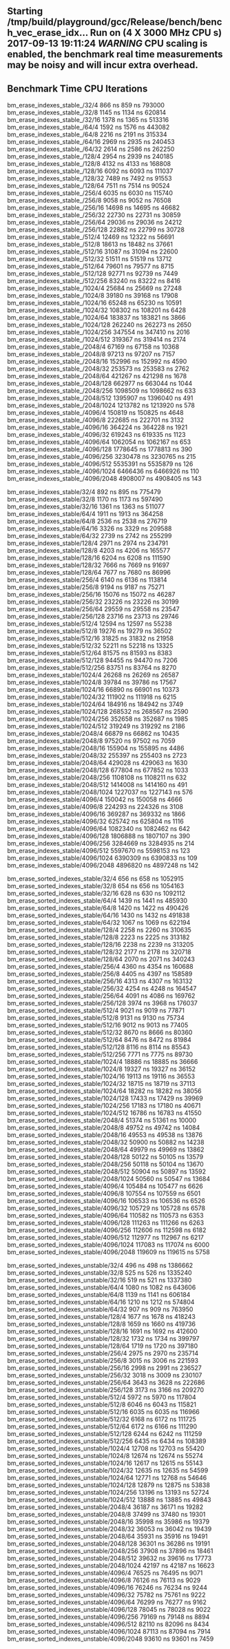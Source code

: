 Starting /tmp/build/playground/gcc/Release/bench/bench_vec_erase_idx...
Run on (4 X 3000 MHz CPU s)
2017-09-13 19:11:24
***WARNING*** CPU scaling is enabled, the benchmark real time measurements may be noisy and will incur extra overhead.
----------------------------------------------------------------------------------
Benchmark                                           Time           CPU Iterations
----------------------------------------------------------------------------------
bm_erase_indexes_stable_/32/4                     866 ns        859 ns     793000
bm_erase_indexes_stable_/32/8                    1145 ns       1134 ns     620814
bm_erase_indexes_stable_/32/16                   1378 ns       1365 ns     513316
bm_erase_indexes_stable_/64/4                    1592 ns       1576 ns     443082
bm_erase_indexes_stable_/64/8                    2216 ns       2191 ns     315334
bm_erase_indexes_stable_/64/16                   2969 ns       2935 ns     240453
bm_erase_indexes_stable_/64/32                   2614 ns       2586 ns     262250
bm_erase_indexes_stable_/128/4                   2954 ns       2939 ns     240185
bm_erase_indexes_stable_/128/8                   4132 ns       4133 ns     168808
bm_erase_indexes_stable_/128/16                  6092 ns       6093 ns     111037
bm_erase_indexes_stable_/128/32                  7489 ns       7492 ns      91553
bm_erase_indexes_stable_/128/64                  7511 ns       7514 ns      90524
bm_erase_indexes_stable_/256/4                   6035 ns       6030 ns     115740
bm_erase_indexes_stable_/256/8                   9058 ns       9052 ns      76508
bm_erase_indexes_stable_/256/16                 14698 ns      14695 ns      46682
bm_erase_indexes_stable_/256/32                 22730 ns      22731 ns      30859
bm_erase_indexes_stable_/256/64                 29036 ns      29036 ns      24212
bm_erase_indexes_stable_/256/128                22882 ns      22799 ns      30728
bm_erase_indexes_stable_/512/4                  12469 ns      12322 ns      56691
bm_erase_indexes_stable_/512/8                  18613 ns      18482 ns      37661
bm_erase_indexes_stable_/512/16                 31087 ns      31094 ns      22600
bm_erase_indexes_stable_/512/32                 51511 ns      51519 ns      13712
bm_erase_indexes_stable_/512/64                 79601 ns      79577 ns       8715
bm_erase_indexes_stable_/512/128                92771 ns      92739 ns       7449
bm_erase_indexes_stable_/512/256                83240 ns      83222 ns       8416
bm_erase_indexes_stable_/1024/4                 25684 ns      25669 ns      27248
bm_erase_indexes_stable_/1024/8                 39180 ns      39168 ns      17908
bm_erase_indexes_stable_/1024/16                65248 ns      65230 ns      10591
bm_erase_indexes_stable_/1024/32               108302 ns     108201 ns       6428
bm_erase_indexes_stable_/1024/64               183837 ns     183821 ns       3866
bm_erase_indexes_stable_/1024/128              262240 ns     262273 ns       2650
bm_erase_indexes_stable_/1024/256              347554 ns     347410 ns       2016
bm_erase_indexes_stable_/1024/512              319367 ns     319414 ns       2174
bm_erase_indexes_stable_/2048/4                 67169 ns      67158 ns      10368
bm_erase_indexes_stable_/2048/8                 97213 ns      97207 ns       7157
bm_erase_indexes_stable_/2048/16               152996 ns     152992 ns       4590
bm_erase_indexes_stable_/2048/32               253573 ns     253583 ns       2762
bm_erase_indexes_stable_/2048/64               421267 ns     421298 ns       1678
bm_erase_indexes_stable_/2048/128              662977 ns     663044 ns       1044
bm_erase_indexes_stable_/2048/256             1098509 ns    1098662 ns        633
bm_erase_indexes_stable_/2048/512             1395907 ns    1396040 ns        491
bm_erase_indexes_stable_/2048/1024            1213782 ns    1213920 ns        578
bm_erase_indexes_stable_/4096/4                150819 ns     150825 ns       4648
bm_erase_indexes_stable_/4096/8                222685 ns     222701 ns       3132
bm_erase_indexes_stable_/4096/16               364224 ns     364228 ns       1921
bm_erase_indexes_stable_/4096/32               619243 ns     619335 ns       1123
bm_erase_indexes_stable_/4096/64              1062054 ns    1062167 ns        653
bm_erase_indexes_stable_/4096/128             1778645 ns    1778813 ns        390
bm_erase_indexes_stable_/4096/256             3230478 ns    3230765 ns        215
bm_erase_indexes_stable_/4096/512             5535391 ns    5535879 ns        126
bm_erase_indexes_stable_/4096/1024            6466436 ns    6466926 ns        110
bm_erase_indexes_stable_/4096/2048            4908007 ns    4908405 ns        143

bm_erase_indexes_stable/32/4                      892 ns        895 ns     775479
bm_erase_indexes_stable/32/8                     1170 ns       1173 ns     597490
bm_erase_indexes_stable/32/16                    1361 ns       1363 ns     511077
bm_erase_indexes_stable/64/4                     1911 ns       1913 ns     364258
bm_erase_indexes_stable/64/8                     2536 ns       2538 ns     276719
bm_erase_indexes_stable/64/16                    3326 ns       3329 ns     209588
bm_erase_indexes_stable/64/32                    2739 ns       2742 ns     255299
bm_erase_indexes_stable/128/4                    2971 ns       2974 ns     234791
bm_erase_indexes_stable/128/8                    4203 ns       4206 ns     165577
bm_erase_indexes_stable/128/16                   6204 ns       6208 ns     111590
bm_erase_indexes_stable/128/32                   7666 ns       7669 ns      91697
bm_erase_indexes_stable/128/64                   7677 ns       7680 ns      86996
bm_erase_indexes_stable/256/4                    6140 ns       6136 ns     113814
bm_erase_indexes_stable/256/8                    9194 ns       9187 ns      75271
bm_erase_indexes_stable/256/16                  15076 ns      15072 ns      46287
bm_erase_indexes_stable/256/32                  23226 ns      23226 ns      30199
bm_erase_indexes_stable/256/64                  29559 ns      29558 ns      23547
bm_erase_indexes_stable/256/128                 23716 ns      23713 ns      29746
bm_erase_indexes_stable/512/4                   12594 ns      12597 ns      55238
bm_erase_indexes_stable/512/8                   19276 ns      19279 ns      36502
bm_erase_indexes_stable/512/16                  31825 ns      31832 ns      21958
bm_erase_indexes_stable/512/32                  52211 ns      52218 ns      13325
bm_erase_indexes_stable/512/64                  81575 ns      81593 ns       8383
bm_erase_indexes_stable/512/128                 94455 ns      94470 ns       7206
bm_erase_indexes_stable/512/256                 83751 ns      83764 ns       8270
bm_erase_indexes_stable/1024/4                  26268 ns      26269 ns      26587
bm_erase_indexes_stable/1024/8                  39784 ns      39786 ns      17567
bm_erase_indexes_stable/1024/16                 66890 ns      66901 ns      10373
bm_erase_indexes_stable/1024/32                111902 ns     111918 ns       6215
bm_erase_indexes_stable/1024/64                184916 ns     184942 ns       3749
bm_erase_indexes_stable/1024/128               268532 ns     268567 ns       2590
bm_erase_indexes_stable/1024/256               352658 ns     352687 ns       1985
bm_erase_indexes_stable/1024/512               319249 ns     319292 ns       2186
bm_erase_indexes_stable/2048/4                  66879 ns      66862 ns      10435
bm_erase_indexes_stable/2048/8                  97520 ns      97502 ns       7059
bm_erase_indexes_stable/2048/16                155904 ns     155895 ns       4486
bm_erase_indexes_stable/2048/32                255397 ns     255403 ns       2723
bm_erase_indexes_stable/2048/64                429028 ns     429063 ns       1630
bm_erase_indexes_stable/2048/128               677804 ns     677852 ns       1033
bm_erase_indexes_stable/2048/256              1108108 ns    1108211 ns        632
bm_erase_indexes_stable/2048/512              1414008 ns    1414160 ns        491
bm_erase_indexes_stable/2048/1024             1227037 ns    1227143 ns        576
bm_erase_indexes_stable/4096/4                 150042 ns     150058 ns       4666
bm_erase_indexes_stable/4096/8                 224293 ns     224326 ns       3108
bm_erase_indexes_stable/4096/16                369287 ns     369332 ns       1866
bm_erase_indexes_stable/4096/32                625742 ns     625804 ns       1116
bm_erase_indexes_stable/4096/64               1082340 ns    1082462 ns        642
bm_erase_indexes_stable/4096/128              1806888 ns    1807107 ns        390
bm_erase_indexes_stable/4096/256              3284669 ns    3284935 ns        214
bm_erase_indexes_stable/4096/512              5597670 ns    5598153 ns        123
bm_erase_indexes_stable/4096/1024             6390309 ns    6390833 ns        109
bm_erase_indexes_stable/4096/2048             4896820 ns    4897248 ns        142

bm_erase_sorted_indexes_stable/32/4               656 ns        658 ns    1052915
bm_erase_sorted_indexes_stable/32/8               654 ns        656 ns    1054163
bm_erase_sorted_indexes_stable/32/16              628 ns        630 ns    1092112
bm_erase_sorted_indexes_stable/64/4              1439 ns       1441 ns     485930
bm_erase_sorted_indexes_stable/64/8              1420 ns       1422 ns     490426
bm_erase_sorted_indexes_stable/64/16             1430 ns       1432 ns     491838
bm_erase_sorted_indexes_stable/64/32             1067 ns       1069 ns     622194
bm_erase_sorted_indexes_stable/128/4             2258 ns       2260 ns     310635
bm_erase_sorted_indexes_stable/128/8             2223 ns       2225 ns     313182
bm_erase_sorted_indexes_stable/128/16            2238 ns       2239 ns     313205
bm_erase_sorted_indexes_stable/128/32            2177 ns       2178 ns     320718
bm_erase_sorted_indexes_stable/128/64            2070 ns       2071 ns     340243
bm_erase_sorted_indexes_stable/256/4             4360 ns       4354 ns     160688
bm_erase_sorted_indexes_stable/256/8             4405 ns       4397 ns     158589
bm_erase_sorted_indexes_stable/256/16            4313 ns       4307 ns     163132
bm_erase_sorted_indexes_stable/256/32            4254 ns       4248 ns     164547
bm_erase_sorted_indexes_stable/256/64            4091 ns       4086 ns     169762
bm_erase_sorted_indexes_stable/256/128           3974 ns       3968 ns     176037
bm_erase_sorted_indexes_stable/512/4             9021 ns       9019 ns      77871
bm_erase_sorted_indexes_stable/512/8             9131 ns       9130 ns      75734
bm_erase_sorted_indexes_stable/512/16            9012 ns       9013 ns      77405
bm_erase_sorted_indexes_stable/512/32            8670 ns       8666 ns      80360
bm_erase_sorted_indexes_stable/512/64            8476 ns       8472 ns      81984
bm_erase_sorted_indexes_stable/512/128           8116 ns       8114 ns      85543
bm_erase_sorted_indexes_stable/512/256           7771 ns       7775 ns      89730
bm_erase_sorted_indexes_stable/1024/4           18886 ns      18885 ns      36666
bm_erase_sorted_indexes_stable/1024/8           19327 ns      19327 ns      36152
bm_erase_sorted_indexes_stable/1024/16          19113 ns      19116 ns      36553
bm_erase_sorted_indexes_stable/1024/32          18715 ns      18719 ns      37113
bm_erase_sorted_indexes_stable/1024/64          18282 ns      18282 ns      38056
bm_erase_sorted_indexes_stable/1024/128         17433 ns      17429 ns      39969
bm_erase_sorted_indexes_stable/1024/256         17183 ns      17180 ns      40671
bm_erase_sorted_indexes_stable/1024/512         16786 ns      16783 ns      41550
bm_erase_sorted_indexes_stable/2048/4           51374 ns      51361 ns      10000
bm_erase_sorted_indexes_stable/2048/8           49752 ns      49742 ns      14084
bm_erase_sorted_indexes_stable/2048/16          49553 ns      49538 ns      13876
bm_erase_sorted_indexes_stable/2048/32          50900 ns      50882 ns      14238
bm_erase_sorted_indexes_stable/2048/64          49979 ns      49969 ns      13862
bm_erase_sorted_indexes_stable/2048/128         50122 ns      50105 ns      13579
bm_erase_sorted_indexes_stable/2048/256         50118 ns      50104 ns      13670
bm_erase_sorted_indexes_stable/2048/512         50904 ns      50897 ns      13592
bm_erase_sorted_indexes_stable/2048/1024        50560 ns      50547 ns      13684
bm_erase_sorted_indexes_stable/4096/4          105484 ns     105477 ns       6626
bm_erase_sorted_indexes_stable/4096/8          107554 ns     107559 ns       6501
bm_erase_sorted_indexes_stable/4096/16         106533 ns     106536 ns       6526
bm_erase_sorted_indexes_stable/4096/32         105729 ns     105728 ns       6578
bm_erase_sorted_indexes_stable/4096/64         110582 ns     110573 ns       6353
bm_erase_sorted_indexes_stable/4096/128        111263 ns     111266 ns       6263
bm_erase_sorted_indexes_stable/4096/256        112606 ns     112598 ns       6182
bm_erase_sorted_indexes_stable/4096/512        112977 ns     112967 ns       6217
bm_erase_sorted_indexes_stable/4096/1024       117083 ns     117074 ns       6000
bm_erase_sorted_indexes_stable/4096/2048       119609 ns     119615 ns       5758

bm_erase_sorted_indexes_unstable/32/4             496 ns        498 ns    1386662
bm_erase_sorted_indexes_unstable/32/8             525 ns        526 ns    1335240
bm_erase_sorted_indexes_unstable/32/16            519 ns        521 ns    1337380
bm_erase_sorted_indexes_unstable/64/4            1080 ns       1082 ns     643606
bm_erase_sorted_indexes_unstable/64/8            1139 ns       1141 ns     606184
bm_erase_sorted_indexes_unstable/64/16           1210 ns       1212 ns     574804
bm_erase_sorted_indexes_unstable/64/32            907 ns        909 ns     763950
bm_erase_sorted_indexes_unstable/128/4           1677 ns       1678 ns     418243
bm_erase_sorted_indexes_unstable/128/8           1659 ns       1660 ns     419736
bm_erase_sorted_indexes_unstable/128/16          1691 ns       1692 ns     412600
bm_erase_sorted_indexes_unstable/128/32          1732 ns       1734 ns     399797
bm_erase_sorted_indexes_unstable/128/64          1719 ns       1720 ns     397180
bm_erase_sorted_indexes_unstable/256/4           2975 ns       2970 ns     235714
bm_erase_sorted_indexes_unstable/256/8           3015 ns       3006 ns     221593
bm_erase_sorted_indexes_unstable/256/16          2998 ns       2991 ns     236527
bm_erase_sorted_indexes_unstable/256/32          3018 ns       3009 ns     230107
bm_erase_sorted_indexes_unstable/256/64          3643 ns       3628 ns     222686
bm_erase_sorted_indexes_unstable/256/128         3173 ns       3166 ns     209270
bm_erase_sorted_indexes_unstable/512/4           5972 ns       5970 ns     117804
bm_erase_sorted_indexes_unstable/512/8           6046 ns       6043 ns     115821
bm_erase_sorted_indexes_unstable/512/16          6035 ns       6035 ns     116966
bm_erase_sorted_indexes_unstable/512/32          6168 ns       6172 ns     111725
bm_erase_sorted_indexes_unstable/512/64          6172 ns       6166 ns     111290
bm_erase_sorted_indexes_unstable/512/128         6244 ns       6242 ns     111259
bm_erase_sorted_indexes_unstable/512/256         6435 ns       6434 ns     108389
bm_erase_sorted_indexes_unstable/1024/4         12708 ns      12703 ns      55420
bm_erase_sorted_indexes_unstable/1024/8         12674 ns      12674 ns      55274
bm_erase_sorted_indexes_unstable/1024/16        12617 ns      12615 ns      55143
bm_erase_sorted_indexes_unstable/1024/32        12635 ns      12635 ns      54599
bm_erase_sorted_indexes_unstable/1024/64        12771 ns      12768 ns      54646
bm_erase_sorted_indexes_unstable/1024/128       12879 ns      12875 ns      53838
bm_erase_sorted_indexes_unstable/1024/256       13196 ns      13193 ns      52724
bm_erase_sorted_indexes_unstable/1024/512       13888 ns      13885 ns      49843
bm_erase_sorted_indexes_unstable/2048/4         36187 ns      36171 ns      19282
bm_erase_sorted_indexes_unstable/2048/8         37499 ns      37480 ns      19301
bm_erase_sorted_indexes_unstable/2048/16        35998 ns      35986 ns      19379
bm_erase_sorted_indexes_unstable/2048/32        36053 ns      36042 ns      19439
bm_erase_sorted_indexes_unstable/2048/64        35931 ns      35916 ns      19491
bm_erase_sorted_indexes_unstable/2048/128       36301 ns      36286 ns      19191
bm_erase_sorted_indexes_unstable/2048/256       37908 ns      37896 ns      18461
bm_erase_sorted_indexes_unstable/2048/512       39632 ns      39616 ns      17773
bm_erase_sorted_indexes_unstable/2048/1024      42197 ns      42187 ns      16623
bm_erase_sorted_indexes_unstable/4096/4         76525 ns      76495 ns       9071
bm_erase_sorted_indexes_unstable/4096/8         76126 ns      76113 ns       9029
bm_erase_sorted_indexes_unstable/4096/16        76246 ns      76234 ns       9244
bm_erase_sorted_indexes_unstable/4096/32        75782 ns      75761 ns       9222
bm_erase_sorted_indexes_unstable/4096/64        76299 ns      76277 ns       9162
bm_erase_sorted_indexes_unstable/4096/128       78045 ns      78028 ns       9022
bm_erase_sorted_indexes_unstable/4096/256       79169 ns      79148 ns       8894
bm_erase_sorted_indexes_unstable/4096/512       82110 ns      82096 ns       8434
bm_erase_sorted_indexes_unstable/4096/1024      87113 ns      87094 ns       7914
bm_erase_sorted_indexes_unstable/4096/2048      93610 ns      93601 ns       7459
